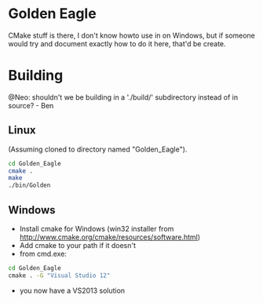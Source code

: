 Golden Eagle
============

CMake stuff is there, I don't know howto use in on Windows, but if someone would try and document exactly how to do it here, that'd be create.

Building
========

@Neo: shouldn't we be building in a './build/' subdirectory instead of in source? - Ben

Linux
-----

(Assuming cloned to directory named "Golden_Eagle").

```bash
cd Golden_Eagle
cmake .
make
./bin/Golden

```

Windows
-------

- Install cmake for Windows (win32 installer from http://www.cmake.org/cmake/resources/software.html)
- Add cmake to your path if it doesn't
- from cmd.exe:
```bat
cd Golden_Eagle
cmake . -G "Visual Studio 12"
```
- you now have a VS2013 solution
